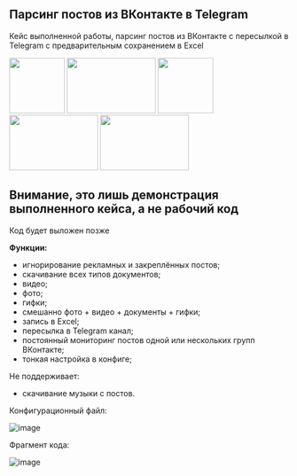 ## Парсинг постов из ВКонтакте в Telegram
Кейс выполненной работы, парсинг постов из ВКонтакте с пересылкой в Telegram с предварительным сохранением в Excel

<img src="https://github.com/boumer7/vk_telegram_parser/assets/33152397/22629650-df48-4dd3-8661-9a1006e7f277" width="100" height="100"> </img>
<img style="margin: 0; padding: 0" src="https://github.com/boumer7/vk_telegram_parser/assets/33152397/63d90b3d-9e2e-48bd-9f52-bb26334eac83" width="160" height="100"> </img>
<img style="margin: 0; padding: 0" src="https://github.com/boumer7/vk_telegram_parser/assets/33152397/3332599a-6b6c-4b79-8f5f-9f7fb9e982bb" width="100" height="100"> </img>
<img style="margin: 0; padding: 0" src="https://github.com/boumer7/vk_telegram_parser/assets/33152397/63d90b3d-9e2e-48bd-9f52-bb26334eac83" width="160" height="100"> </img>
<img style="margin: 0; padding: 0" src="https://github.com/boumer7/vk_telegram_parser/assets/33152397/718a4f3f-b5d3-4b77-8ac7-e698c9c02d74" aligh="left" width="160" height="100"> </img>

## Внимание, это лишь демонстрация выполненного кейса, а не рабочий код
Код будет выложен позже

**Функции:**
+ игнорирование рекламных и закреплённых постов;
+ скачивание всех типов документов;
+ видео;
+ фото;
+ гифки;
+ смешанно фото + видео + документы + гифки;
+ запись в Excel;
+ пересылка в Telegram канал;
+ постоянный мониторинг постов одной или нескольких групп ВКонтакте;
+ тонкая настройка в конфиге;

Не поддерживает:
+ скачивание музыки с постов.

Конфигурационный файл:

![image](https://github.com/boumer7/vk_telegram_parser/assets/33152397/93844459-f834-4caa-8295-303184567218)

Фрагмент кода:

![image](https://github.com/boumer7/vk_telegram_parser/assets/33152397/5c534475-7b97-45b7-a692-21c81b2264c7)





